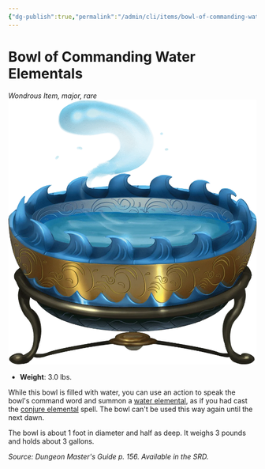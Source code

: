 ```yaml
---
{"dg-publish":true,"permalink":"/admin/cli/items/bowl-of-commanding-water-elementals/","tags":["compendium/src/5e/dmg","item/rarity/rare","item/tier/major","item/wondrous"],"updated":"2025-01-11T15:32:15.306+00:00"}
---
```


# Bowl of Commanding Water Elementals
*Wondrous Item, major, rare*  
![](https://raw.githubusercontent.com/5etools-mirror-2/5etools-img/main/items/DMG/Bowl%20of%20Commanding%20Water%20Elementals.webp#right)  

- **Weight**: 3.0 lbs.

While this bowl is filled with water, you can use an action to speak the bowl's command word and summon a [water elemental](/Admin/CLI/bestiary/elemental/water-elemental.md), as if you had cast the [conjure elemental](/Admin/CLI/spells/conjure-elemental.md) spell. The bowl can't be used this way again until the next dawn.

The bowl is about 1 foot in diameter and half as deep. It weighs 3 pounds and holds about 3 gallons.

*Source: Dungeon Master's Guide p. 156. Available in the SRD.*